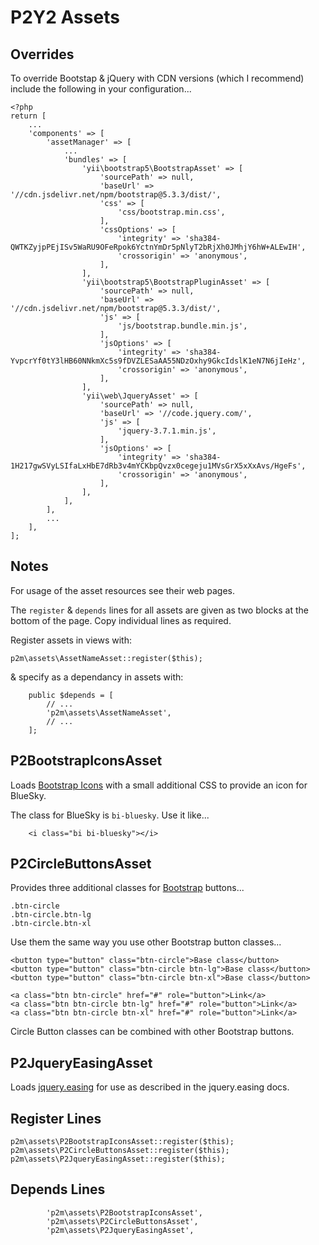# P2Y2 Assets

## Overrides

To override Bootstap & jQuery with CDN versions (which I recommend) include the following in your configuration...

```
<?php
return [
	...
	'components' => [
		'assetManager' => [
			...
			'bundles' => [
				'yii\bootstrap5\BootstrapAsset' => [
					'sourcePath' => null,
					'baseUrl' => '//cdn.jsdelivr.net/npm/bootstrap@5.3.3/dist/',
					'css' => [
						'css/bootstrap.min.css',
					],
					'cssOptions' => [
						'integrity' => 'sha384-QWTKZyjpPEjISv5WaRU9OFeRpok6YctnYmDr5pNlyT2bRjXh0JMhjY6hW+ALEwIH',
						'crossorigin' => 'anonymous',
					],
				],
				'yii\bootstrap5\BootstrapPluginAsset' => [
					'sourcePath' => null,
					'baseUrl' => '//cdn.jsdelivr.net/npm/bootstrap@5.3.3/dist/',
					'js' => [
						'js/bootstrap.bundle.min.js',
					],
					'jsOptions' => [
						'integrity' => 'sha384-YvpcrYf0tY3lHB60NNkmXc5s9fDVZLESaAA55NDzOxhy9GkcIdslK1eN7N6jIeHz',
						'crossorigin' => 'anonymous',
					],
				],
				'yii\web\JqueryAsset' => [
					'sourcePath' => null,
					'baseUrl' => '//code.jquery.com/',
					'js' => [
						'jquery-3.7.1.min.js',
					],
					'jsOptions' => [
						'integrity' => 'sha384-1H217gwSVyLSIfaLxHbE7dRb3v4mYCKbpQvzx0cegeju1MVsGrX5xXxAvs/HgeFs',
						'crossorigin' => 'anonymous',
					],
				],
			],
		],
		...
	],
];
```

## Notes

For usage of the asset resources see their web pages.

The `register` & `depends` lines for all assets are given as two blocks at the bottom of the page. Copy individual lines as required.

Register assets in views with:

```
p2m\assets\AssetNameAsset::register($this);
```

& specify as a dependancy in assets with:

```
	public $depends = [
		// ...
		'p2m\assets\AssetNameAsset',
		// ...
	];
```

## P2BootstrapIconsAsset

Loads [Bootstrap Icons](https://icons.getbootstrap.com/) with a small additional CSS to provide an icon for BlueSky.

The class for BlueSky is `bi-bluesky`. Use it like...

```
	<i class="bi bi-bluesky"></i>
```

## P2CircleButtonsAsset

Provides three additional classes for [Bootstrap](https://getbootstrap.com/docs/5.3/components/buttons/) buttons...

```
.btn-circle
.btn-circle.btn-lg
.btn-circle.btn-xl
```

Use them the same way you use other Bootstrap button classes...

```
<button type="button" class="btn-circle">Base class</button>
<button type="button" class="btn-circle btn-lg">Base class</button>
<button type="button" class="btn-circle btn-xl">Base class</button>

<a class="btn btn-circle" href="#" role="button">Link</a>
<a class="btn btn-circle btn-lg" href="#" role="button">Link</a>
<a class="btn btn-circle btn-xl" href="#" role="button">Link</a>
```

Circle Button classes can be combined with other Bootstrap buttons.

## P2JqueryEasingAsset

Loads [jquery.easing](https://github.com/gdsmith/jquery.easing/) for use as described in the jquery.easing docs.

## Register Lines

```
p2m\assets\P2BootstrapIconsAsset::register($this);
p2m\assets\P2CircleButtonsAsset::register($this);
p2m\assets\P2JqueryEasingAsset::register($this);
```

## Depends Lines

```
		'p2m\assets\P2BootstrapIconsAsset',
		'p2m\assets\P2CircleButtonsAsset',
		'p2m\assets\P2JqueryEasingAsset',
```


